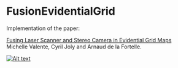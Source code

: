 # FusionEvidentialGrid
Implementation of the paper: 

[Fusing Laser Scanner and Stereo Camera in Evidential Grid Maps](https://arxiv.org/abs/1805.10046)  
Michelle Valente, Cyril Joly and Arnaud de la Fortelle.

[![Alt text](https://img.youtube.com/vi/SJUQO05Cu90/0.jpg)](https://www.youtube.com/watch?v=SJUQO05Cu90)
